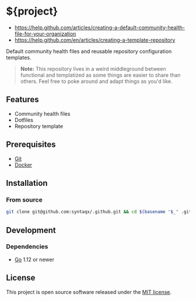 # ${project}

- https://help.github.com/articles/creating-a-default-community-health-file-for-your-organization
- https://help.github.com/en/articles/creating-a-template-repository

Default community health files and reusable repository configuration templates.

> **Note:** This repository lives in a weird middleground between functional and
> templatized as some things are easier to share than others. Feel free to poke
> around and adapt things as you'd like.

## Features

- Community health files
- Dotfiles
- Repository template

## Prerequisites

- [Git](https://git-scm.com/)
- [Docker](https://www.docker.com/)

## Installation

### From source

```sh
git clone git@github.com:syntaqx/.github.git && cd $(basename "$_" .git)
```

## Development

### Dependencies

- [Go](https://golang.org/) 1.12 or newer

## License

[mit]: https://opensource.org/licenses/MIT

This project is open source software released under the [MIT license][mit].
